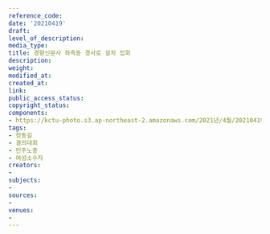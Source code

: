 ```yaml
---
reference_code: 
date: '20210419'
draft: 
level_of_description: 
media_type: 
title: 경향신문사 좌측동 경사로 설치 집회
description: 
weight: 
modified_at: 
created_at: 
link: 
public_access_status: 
copyright_status: 
components:
- https://kctu-photo.s3.ap-northeast-2.amazonaws.com/2021년/4월/20210419-경향신문사+좌측동+경사로+설치+집회_정동길_결의대회_민주노총_여성소수자/SY__0191.jpg
tags:
- 정동길
- 결의대회
- 민주노총
- 여성소수자
creators:
- 
subjects:
- 
sources:
- 
venues:
- 
---
```

